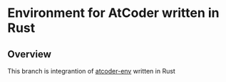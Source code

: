 # Environment for AtCoder written in Rust

## Overview

This branch is integrantion of [atcoder-env](https://github.com/sisi0808/atcoder-env) written in Rust

